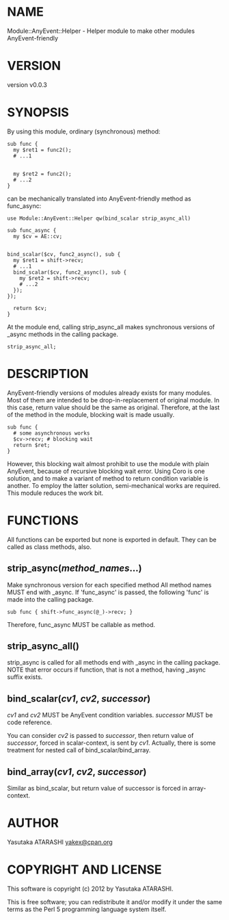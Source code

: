 # NAME

Module::AnyEvent::Helper - Helper module to make other modules AnyEvent-friendly

# VERSION

version v0.0.3

# SYNOPSIS

By using this module, ordinary (synchronous) method:

    sub func {
      my $ret1 = func2();
      # ...1
    

      my $ret2 = func2();
      # ...2
    }

can be mechanically translated into AnyEvent-friendly method as func\_async:

    use Module::AnyEvent::Helper qw(bind_scalar strip_async_all)

    sub func_async {
      my $cv = AE::cv;
    

    bind_scalar($cv, func2_async(), sub {
      my $ret1 = shift->recv;
      # ...1
      bind_scalar($cv, func2_async(), sub {
        my $ret2 = shift->recv;
        # ...2
      });
    });

      return $cv;
    }

At the module end, calling strip\_async\_all makes synchronous versions of \_async methods in the calling package.

    strip_async_all;

# DESCRIPTION

AnyEvent-friendly versions of modules already exists for many modules.
Most of them are intended to be drop-in-replacement of original module.
In this case, return value should be the same as original.
Therefore, at the last of the method in the module, blocking wait is made usually.

    sub func {
      # some asynchronous works
      $cv->recv; # blocking wait
      return $ret;
    }

However, this blocking wait almost prohibit to use the module with plain AnyEvent, because of recursive blocking wait error.
Using Coro is one solution, and to make a variant of method to return condition variable is another.
To employ the latter solution, semi-mechanical works are required.
This module reduces the work bit.

# FUNCTIONS

All functions can be exported but none is exported in default.
They can be called as class methods, also.

## strip\_async(_method\_names_...)

Make synchronous version for each specified method
All method names MUST end with \_async.
If 'func\_async' is passed, the following 'func' is made into the calling package.

    sub func { shift->func_async(@_)->recv; }

Therefore, func\_async MUST be callable as method.

## strip\_async\_all()

strip\_async is called for all methods end with \_async in the calling package.
NOTE that error occurs if function, that is not a method, having \_async suffix exists.

## bind\_scalar(_cv1_, _cv2_, _successor_)

_cv1_ and _cv2_ MUST be AnyEvent condition variables. _successor_ MUST be code reference.

You can consider _cv2_ is passed to _successor_, then return value of _successor_, forced in scalar-context, is sent by _cv1_.
Actually, there is some treatment for nested call of bind\_scalar/bind\_array.

## bind\_array(_cv1_, _cv2_, _successor_)

Similar as bind\_scalar, but return value of successor is forced in array-context.

# AUTHOR

Yasutaka ATARASHI <yakex@cpan.org>

# COPYRIGHT AND LICENSE

This software is copyright (c) 2012 by Yasutaka ATARASHI.

This is free software; you can redistribute it and/or modify it under
the same terms as the Perl 5 programming language system itself.
